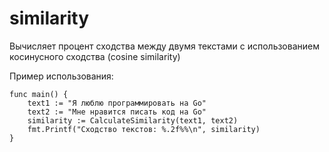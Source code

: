 # similarity

Вычисляет процент сходства между двумя текстами с использованием косинусного сходства (cosine similarity)

Пример использования:

    func main() {  
        text1 := "Я люблю программировать на Go"  
        text2 := "Мне нравится писать код на Go"  
        similarity := CalculateSimilarity(text1, text2) 
        fmt.Printf("Сходство текстов: %.2f%%\n", similarity)
    }
